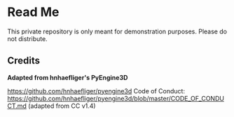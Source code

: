 # Read Me
This private repository is only meant for demonstration purposes. Please do not distribute.

## Credits
**Adapted from hnhaefliger's PyEngine3D**

https://github.com/hnhaefliger/pyengine3d
Code of Conduct: https://github.com/hnhaefliger/pyengine3d/blob/master/CODE_OF_CONDUCT.md (adapted from CC v1.4)
